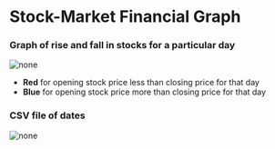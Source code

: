 # Stock-Market Financial Graph

### Graph of rise and fall in stocks for a particular day
![none](http://url/to/img.png)

- **Red** for opening stock price less than closing price for that day
- **Blue** for opening stock price more than closing price for that day

### CSV file of dates
![none](http://url/to/img.png)
